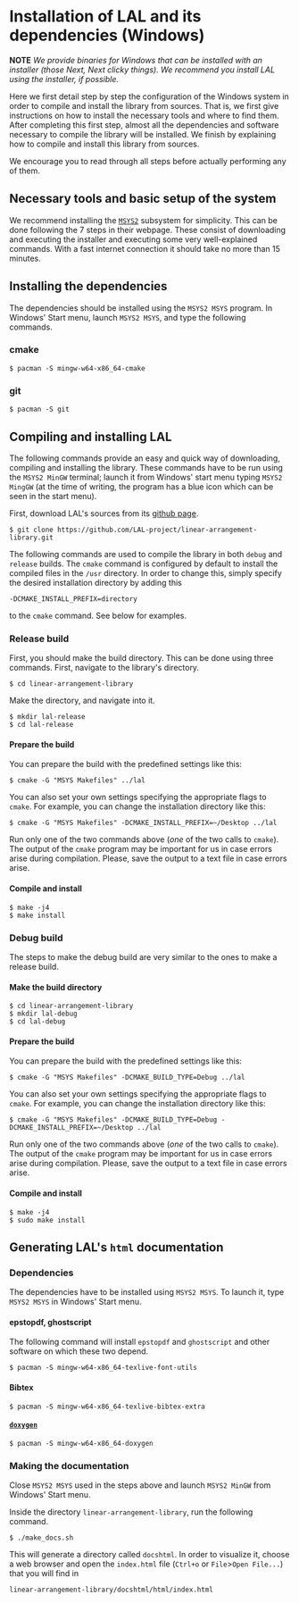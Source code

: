 # Installation of LAL and its dependencies (Windows)

**NOTE** *We provide binaries for Windows that can be installed with an installer (those *Next*, *Next* clicky things). We recommend you install LAL using the installer, if possible.*

Here we first detail step by step the configuration of the Windows system in order to compile and install the library from sources. That is, we first give instructions on how to install the necessary tools and where to find them. After completing this first step, almost all the dependencies and software necessary to compile the library will be installed. We finish by explaining how to compile and install this library from sources.

We encourage you to read through all steps before actually performing any of them.

## Necessary tools and basic setup of the system

We recommend installing the [`MSYS2`](https://www.msys2.org/) subsystem for simplicity. This can be done following the 7 steps in their webpage. These consist of downloading and executing the installer and executing some very well-explained commands. With a fast internet connection it should take no more than 15 minutes.

## Installing the dependencies

The dependencies should be installed using the `MSYS2 MSYS` program. In Windows' Start menu, launch `MSYS2 MSYS`, and type the following commands.

### cmake

	$ pacman -S mingw-w64-x86_64-cmake

### git

	$ pacman -S git

## Compiling and installing LAL

The following commands provide an easy and quick way of downloading, compiling and installing the library. These commands have to be run using the `MSYS2 MinGW` terminal; launch it from Windows' start menu typing `MSYS2 MingGW` (at the time of writing, the program has a blue icon which can be seen in the start menu).

First, download LAL's sources from its [github page](https://github.com/LAL-project/linear-arrangement-library.git).

	$ git clone https://github.com/LAL-project/linear-arrangement-library.git

The following commands are used to compile the library in both `debug` and `release` builds. The `cmake` command is configured by default to install the compiled files in the `/usr` directory. In order to change this, simply specify the desired installation directory by adding this

	-DCMAKE_INSTALL_PREFIX=directory

to the `cmake` command. See below for examples.

### Release build

First, you should make the build directory. This can be done using three commands. First, navigate to the library's directory.

	$ cd linear-arrangement-library

Make the directory, and navigate into it.

	$ mkdir lal-release
	$ cd lal-release

#### Prepare the build

You can prepare the build with the predefined settings like this:

	$ cmake -G "MSYS Makefiles" ../lal

You can also set your own settings specifying the appropriate flags to `cmake`. For example, you can change the installation directory like this:

	$ cmake -G "MSYS Makefiles" -DCMAKE_INSTALL_PREFIX=~/Desktop ../lal

Run only one of the two commands above (*one* of the two calls to `cmake`). The output of the `cmake` program may be important for us in case errors arise during compilation. Please, save the output to a text file in case errors arise.

#### Compile and install

	$ make -j4
	$ make install

### Debug build

The steps to make the debug build are very similar to the ones to make a release build. 

#### Make the build directory

	$ cd linear-arrangement-library
	$ mkdir lal-debug
	$ cd lal-debug

#### Prepare the build

You can prepare the build with the predefined settings like this:

	$ cmake -G "MSYS Makefiles" -DCMAKE_BUILD_TYPE=Debug ../lal

You can also set your own settings specifying the appropriate flags to `cmake`. For example, you can change the installation directory like this:

	$ cmake -G "MSYS Makefiles" -DCMAKE_BUILD_TYPE=Debug -DCMAKE_INSTALL_PREFIX=~/Desktop ../lal

Run only one of the two commands above (*one* of the two calls to `cmake`). The output of the `cmake` program may be important for us in case errors arise during compilation. Please, save the output to a text file in case errors arise.

#### Compile and install

	$ make -j4
	$ sudo make install

## Generating LAL's `html` documentation

### Dependencies

The dependencies have to be installed using `MSYS2 MSYS`. To launch it, type `MSYS2 MSYS` in Windows' Start menu.

#### epstopdf, ghostscript

The following command will install `epstopdf` and `ghostscript` and other software on which these two depend.

	$ pacman -S mingw-w64-x86_64-texlive-font-utils

#### Bibtex

	$ pacman -S mingw-w64-x86_64-texlive-bibtex-extra

#### [`doxygen`](https://www.doxygen.nl/index.html)

	$ pacman -S mingw-w64-x86_64-doxygen

### Making the documentation

Close `MSYS2 MSYS` used in the steps above and launch `MSYS2 MinGW` from Windows' Start menu.

Inside the directory `linear-arrangement-library`, run the following command.

	$ ./make_docs.sh

This will generate a directory called `docshtml`. In order to visualize it, choose a web browser and open the `index.html` file (`Ctrl+o` or `File`>`Open File...`) that you will find in

	linear-arrangement-library/docshtml/html/index.html
